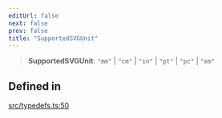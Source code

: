 ```yaml
---
editUrl: false
next: false
prev: false
title: "SupportedSVGUnit"
---
```


> **SupportedSVGUnit**: `"mm"` \| `"cm"` \| `"in"` \| `"pt"` \| `"pc"` \| `"em"`

## Defined in

[src/typedefs.ts:50](https://github.com/fabricjs/fabric.js/blob/v6.0.0-rc4/src/typedefs.ts#L50)
